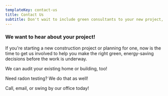 ```yaml
---
templateKey: contact-us
title: Contact Us
subtitle: Don't wait to include green consultants to your new project, contact us today
---
```

### We want to hear about your project!

If you're starting a new construction project or planning for one, now is the time to get us involved to help you make the right green, energy-saving decisions before the work is underway.

We can audit your existing home or building, too!

Need radon testing? We do that as well!

Call, email, or swing by our office today!
